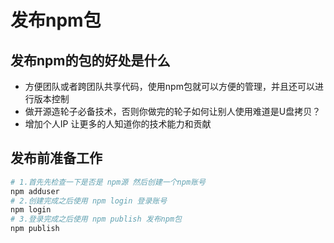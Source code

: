 # 发布npm包

## 发布npm的包的好处是什么

- 方便团队或者跨团队共享代码，使用npm包就可以方便的管理，并且还可以进行版本控制
- 做开源造轮子必备技术，否则你做完的轮子如何让别人使用难道是U盘拷贝？
- 增加个人IP 让更多的人知道你的技术能力和贡献

## 发布前准备工作

```sh
# 1.首先先检查一下是否是 npm源 然后创建一个npm账号
npm adduser
# 2.创建完成之后使用 npm login 登录账号
npm login
# 3.登录完成之后使用 npm publish 发布npm包
npm publish
```
